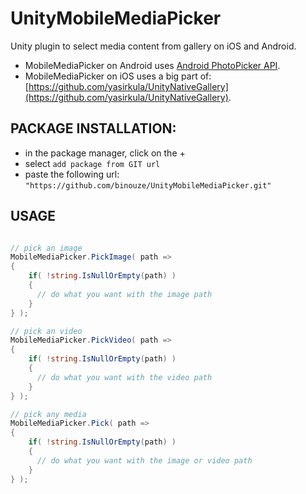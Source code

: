 # UnityMobileMediaPicker

Unity plugin to select media content from gallery on iOS and Android.

 - MobileMediaPicker on Android uses  [Android PhotoPicker API](https://developer.android.com/training/data-storage/shared/photopicker#java).
 - MobileMediaPicker on iOS uses a big part of: [https://github.com/yasirkula/UnityNativeGallery](https://github.com/yasirkula/UnityNativeGallery).

## PACKAGE INSTALLATION:

- in the package manager, click on the + 
- select `add package from GIT url`
- paste the following url: `"https://github.com/binouze/UnityMobileMediaPicker.git"`


## USAGE

```csharp

// pick an image
MobileMediaPicker.PickImage( path =>
{
    if( !string.IsNullOrEmpty(path) )
    {
      // do what you want with the image path
    }
} );

// pick an video
MobileMediaPicker.PickVideo( path =>
{
    if( !string.IsNullOrEmpty(path) )
    {
      // do what you want with the video path
    }
} );

// pick any media
MobileMediaPicker.Pick( path =>
{
    if( !string.IsNullOrEmpty(path) )
    {
      // do what you want with the image or video path
    }
} );

```
